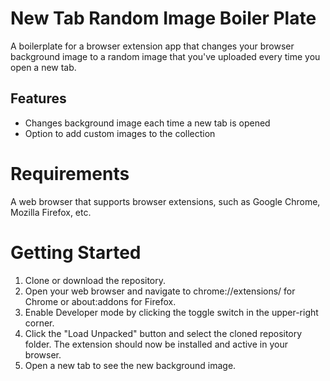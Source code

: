 # New Tab Random Image Boiler Plate

A boilerplate for a browser extension app that changes your browser background image to a random image that you've uploaded every time you open a new tab.

## Features
- Changes background image each time a new tab is opened
- Option to add custom images to the collection

# Requirements
A web browser that supports browser extensions, such as Google Chrome, Mozilla Firefox, etc.

# Getting Started
1. Clone or download the repository.
2. Open your web browser and navigate to chrome://extensions/ for Chrome or about:addons for Firefox.
3. Enable Developer mode by clicking the toggle switch in the upper-right corner.
4. Click the "Load Unpacked" button and select the cloned repository folder.
The extension should now be installed and active in your browser.
5. Open a new tab to see the new background image.

